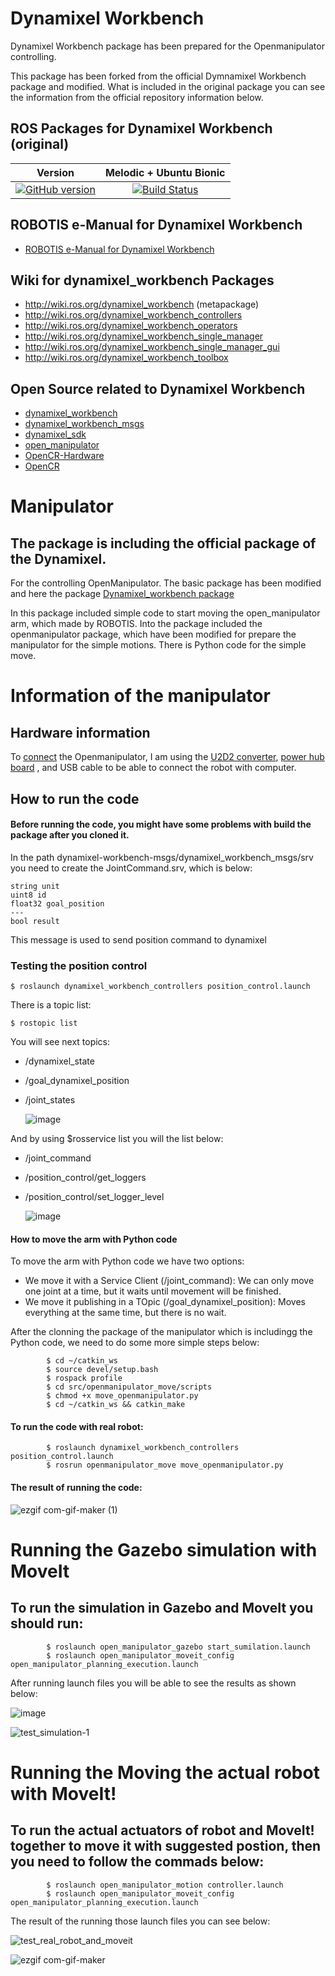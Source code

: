 # Dynamixel Workbench

Dynamixel Workbench package has been prepared for the Openmanipulator controlling.

This package has been forked from the official Dymnamixel Workbench package and modified.
What is included in the original package you can see the information from the official repository information below.


## ROS Packages for Dynamixel Workbench (original)
|Version|Melodic + Ubuntu Bionic|
|:---:|:---:|
|[![GitHub version](https://badge.fury.io/gh/ROBOTIS-GIT%2Fdynamixel-workbench.svg)](https://badge.fury.io/gh/ROBOTIS-GIT%2Fdynamixel-workbench)|[![Build Status](https://travis-ci.org/ROBOTIS-GIT/dynamixel-workbench.svg?branch=melodic-devel)](https://travis-ci.org/ROBOTIS-GIT/dynamixel-workbench)|

## ROBOTIS e-Manual for Dynamixel Workbench
- [ROBOTIS e-Manual for Dynamixel Workbench](http://emanual.robotis.com/docs/en/software/dynamixel/dynamixel_workbench/)

## Wiki for dynamixel_workbench Packages
- http://wiki.ros.org/dynamixel_workbench (metapackage)
- http://wiki.ros.org/dynamixel_workbench_controllers
- http://wiki.ros.org/dynamixel_workbench_operators
- http://wiki.ros.org/dynamixel_workbench_single_manager
- http://wiki.ros.org/dynamixel_workbench_single_manager_gui
- http://wiki.ros.org/dynamixel_workbench_toolbox

## Open Source related to Dynamixel Workbench
- [dynamixel_workbench](https://github.com/ROBOTIS-GIT/dynamixel-workbench)
- [dynamixel_workbench_msgs](https://github.com/ROBOTIS-GIT/dynamixel-workbench-msgs)
- [dynamixel_sdk](https://github.com/ROBOTIS-GIT/DynamixelSDK)
- [open_manipulator](https://github.com/ROBOTIS-GIT/open_manipulator)
- [OpenCR-Hardware](https://github.com/ROBOTIS-GIT/OpenCR-Hardware)
- [OpenCR](https://github.com/ROBOTIS-GIT/OpenCR)


# Manipulator

## The package is including the official package of the Dynamixel. 

For the controlling OpenManipulator. The basic package has been modified and here the package [Dynamixel_workbench package](https://github.com/AnastasiyaRybakova/dynamixel-workbench/tree/feature/custom-position-control)  

In this package included simple code to start moving the open_manipulator arm, which made by ROBOTIS. 
Into the package included the openmanipulator package, which have been modified for prepare the manipulator for the simple motions. There is Python code for the simple move.

# Information of the manipulator

## Hardware information

To [connect](https://emanual.robotis.com/docs/en/platform/openmanipulator_x/ros_setup/#connection) the Openmanipulator, I am using the [U2D2 converter](https://emanual.robotis.com/docs/en/parts/interface/u2d2/), [power hub board](https://emanual.robotis.com/docs/en/parts/interface/u2d2_power_hub/) , and USB cable to be able to connect the robot with computer.

## How to run the code

#### Before running the code, you might have some problems with build the package after you cloned it.
In the path dynamixel-workbench-msgs/dynamixel_workbench_msgs/srv you need to create the JointCommand.srv, which is below:

    string unit
    uint8 id
    float32 goal_position
    ---
    bool result 

This message is used to send position command to dynamixel

### Testing the position control

    $ roslaunch dynamixel_workbench_controllers position_control.launch
    
There is a topic list:

    $ rostopic list
    
You will see next topics:

  - /dynamixel_state
  - /goal_dynamixel_position
  - /joint_states

      ![image](https://user-images.githubusercontent.com/37059842/113826542-40666e80-97bd-11eb-937f-a1e352cb4151.png)

And by using $rosservice list you will the list below:

  - /joint_command
  - /position_control/get_loggers
  - /position_control/set_logger_level
  
      ![image](https://user-images.githubusercontent.com/37059842/113826897-a3f09c00-97bd-11eb-8123-f78044f1f8cf.png)
      
#### How to move the arm with Python code

To move the arm with Python code we have two options:

   - We move it with a Service Client (/joint_command): We can only move one joint at a time, but it waits until movement will be finished.
   - We move it publishing in a TOpic (/goal_dynamixel_position): Moves everything at the same time, but there is no wait.

After the clonning the package of the manipulator which is includingg the Python code, we need to do some more simple steps below:

            $ cd ~/catkin_ws
            $ source devel/setup.bash
            $ rospack profile
            $ cd src/openmanipulator_move/scripts
            $ chmod +x move_openmanipulator.py
            $ cd ~/catkin_ws && catkin_make
         
#### To run the code with real robot: 

            $ roslaunch dynamixel_workbench_controllers position_control.launch
            $ rosrun openmanipulator_move move_openmanipulator.py
            
#### The result of running the code:

![ezgif com-gif-maker (1)](https://user-images.githubusercontent.com/37059842/114139017-6fa9e680-9949-11eb-9ad4-70b69129e2e2.gif)


# Running the Gazebo simulation with MoveIt

## To run the simulation in Gazebo and MoveIt you should run:

            $ roslaunch open_manipulator_gazebo start_sumilation.launch
            $ roslaunch open_manipulator_moveit_config open_manipulator_planning_execution.launch

After running launch files you will be able to see the results as shown below:
            
![image](https://user-images.githubusercontent.com/37059842/121840859-1e86ec00-cd18-11eb-895d-7827f77a91a9.png)

![test_simulation-1](https://user-images.githubusercontent.com/37059842/121841311-02377f00-cd19-11eb-9a10-bc030627d9dd.gif)

# Running the Moving the actual robot with MoveIt!

## To run the actual actuators of robot and MoveIt! together to move it with suggested postion, then you need to follow the commads below:

            $ roslaunch open_manipulator_motion controller.launch
            $ roslaunch open_manipulator_moveit_config open_manipulator_planning_execution.launch
     
 

The result of the running those launch files you can see below:

![test_real_robot_and_moveit](https://user-images.githubusercontent.com/37059842/121844405-e9ca6300-cd1e-11eb-9876-53df4f3eea6f.gif)


![ezgif com-gif-maker](https://user-images.githubusercontent.com/37059842/121847192-28fab300-cd23-11eb-98e2-37fef7793f51.gif)



    


